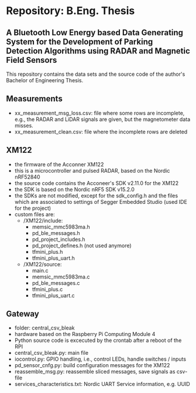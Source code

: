# Repository: B.Eng. Thesis

## A Bluetooth Low Energy based Data Generating System for the Development of Parking Detection Algorithms using RADAR and Magnetic Field Sensors

This repository contains the data sets and the source code of the author's Bachelor of Engineering Thesis.

## Measurements
- xx_measurement_msg_loss.csv: file where some rows are incomplete, e.g., the RADAR and LiDAR signals are given, but the magnetometer data misses.
- xx_measurement_clean.csv: file where the incomplete rows are deleted

## XM122
- the firmware of the Acconner XM122
- this is a microcontroller and pulsed RADAR, based on the Nordic nRF52840
- the source code contains the Acconeer's SDK v2.11.0 for the XM122
- the SDK is based on the Nordic nRF5 SDK v15.2.0
- the SDKs are not modified, except for the sdk_config.h and the files which are associated to settings of Segger Embedded Studio (used IDE for the project)
- custom files are:
  - /XM122/include:
    - memsic_mmc5983ma.h
    - pd_ble_messages.h
    - pd_project_includes.h
    - pd_project_defines.h (not used anymore)
    - tfmini_plus.h
    - tfmini_plus_uart.h
  - /XM122/source:
    - main.c
    - memsic_mmc5983ma.c
    - pd_ble_messages.c
    - tfmini_plus.c
    - tfmini_plus_uart.c

## Gateway
- folder: central_csv_bleak
- hardware based on the Raspberry Pi Computing Module 4
- Python source code is excecuted by the crontab after a reboot of the RPI
- central_csv_bleak.py: main file
- iocontrol.py: GPIO handling, i.e., control LEDs, handle switches / inputs
- pd_sensor_cnfg.py: build configuration messages for the XM122
- reassemble_msg.py: reassemble sliced messages, save signals as csv-file
- services_characteristics.txt: Nordic UART Service information, e.g. UUID
